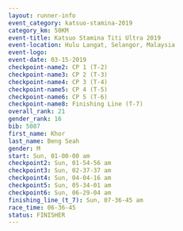 ```yaml
---
layout: runner-info 
event_category: katsuo-stamina-2019 
category_km: 50KM 
event-title: Katsuo Stamina Titi Ultra 2019 
event-location: Hulu Langat, Selangor, Malaysia 
event-logo: 
event-date: 03-15-2019 
checkpoint-name2: CP 1 (T-2) 
checkpoint-name3: CP 2 (T-3) 
checkpoint-name4: CP 3 (T-4) 
checkpoint-name5: CP 4 (T-5) 
checkpoint-name6: CP 5 (T-6) 
checkpoint-name8: Finishing Line (T-7) 
overall_rank: 21
gender_rank: 16
bib: 5087
first_name: Khor
last_name: Beng Seah
gender: M
start: Sun, 01-00-00 am
checkpoint2: Sun, 01-54-56 am
checkpoint3: Sun, 02-37-37 am
checkpoint4: Sun, 04-04-16 am
checkpoint5: Sun, 05-34-01 am
checkpoint6: Sun, 06-29-04 am
finishing_line_(t_7): Sun, 07-36-45 am
race_time: 06-36-45
status: FINISHER
---
```

